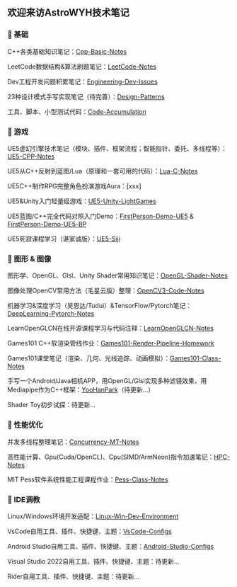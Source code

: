 ## 欢迎来访AstroWYH技术笔记

### 🌱 基础

C++各类基础知识笔记：[Cpp-Basic-Notes](https://github.com/AstroWYH/Cpp-Basic-Notes)

LeetCode数据结构&算法刷题笔记：[LeetCode-Notes](https://github.com/AstroWYH/LeetCode-Notes)

Dev工程开发问题积累笔记：[Engineering-Dev-Issues](https://github.com/AstroWYH/Engineering-Dev-Issues)

23种设计模式手写实现笔记（待完善）：[Design-Patterns](https://github.com/AstroWYH/Design-Patterns)

工具、脚本、小型测试代码：[Code-Accumulation](https://github.com/AstroWYH/Code-Accumulation)

### 🌱 游戏

UE5虚幻引擎技术笔记（模块、插件、框架流程；智能指针、委托、多线程等）：[UE5-CPP-Notes](https://github.com/AstroWYH/UE5-CPP-Notes/tree/main)

UE5从C++反射到蓝图/Lua（原理和一套可用的代码）：[Lua-C-Notes](https://github.com/AstroWYH/Lua-C-Notes)

UE5C++制作RPG完整角色扮演游戏Aura：[xxx]

UE5&Unity入门轻量级游戏：[UE5-Unity-LightGames](https://github.com/AstroWYH/UE5-Unity-LightGames)

UE5蓝图/C++完全代码对照入门Demo：[FirstPerson-Demo-UE5](https://github.com/AstroWYH/FirstPerson-Demo-UE5) & [FirstPerson-Demo-UE5-BP ](https://github.com/AstroWYH/FirstPerson-Demo-UE5-BP)

UE5死寂课程学习（谌家诚版）：[UE5-Siji](https://svnbucket.com/detail/829902)

### 🌱 图形 & 图像

图形学、OpenGL、Glsl、Unity Shader常用知识笔记：[OpenGL-Shader-Notes](https://github.com/AstroWYH/OpenGL-Shader-Notes)

图像处理OpenCV常用方法（毛星云版）整理：[OpenCV3-Code-Notes](https://github.com/AstroWYH/OpenCV3-Code-Notes)

机器学习&深度学习（吴恩达/Tudui）&TensorFlow/Pytorch笔记：[DeepLearning-Pytorch-Notes](https://github.com/AstroWYH/DeepLearning-Pytorch-Notes)

LearnOpenGLCN在线开源课程学习与代码注释：[LearnOpenGLCN-Notes](https://github.com/AstroWYH/LearnOpenGLCN-Notes)

Games101 C++软渲染管线作业：[Games101-Render-Pipeline-Homework](https://github.com/AstroWYH/Games101-Render-Pipeline-Homework)

Games101课堂笔记（渲染、几何、光线追踪、动画模拟）：[Games101-Class-Notes](https://github.com/AstroWYH/Games101-Class-Notes)

手写一个Android/Java相机APP，用OpenGL/Glsl实现多种滤镜效果，用Mediapipe作为C++框架：[YooHanPark](https://github.com/AstroWYH/YooHanPark)（待更新...）

Shader Toy初步试探：待更新...

### 🌱 性能优化

并发多线程整理笔记：[Concurrency-MT-Notes](https://github.com/AstroWYH/Concurrency-MT-Notes)

高性能计算、Gpu(Cuda/OpenCL)、Cpu(SIMD/ArmNeon)指令加速笔记：[HPC-Notes](https://github.com/AstroWYH/HPC-Notes)

MIT Pess软件系统性能工程课程作业：[Pess-Class-Notes](https://github.com/AstroWYH/Pess-Class-Notes)

### 🌱 IDE调教

Linux/Windows环境开发适配：[Linux-Win-Dev-Environment](https://github.com/AstroWYH/Linux-Win-Dev-Environment)

VsCode自用工具、插件、快捷键、主题：[VsCode-Configs](https://github.com/AstroWYH/VsCode-Configs)

Android Studio自用工具、插件、快捷键、主题：[Android-Studio-Configs](https://github.com/AstroWYH/Android-Studio-Configs)

Visual Studio 2022自用工具、插件、快捷键、主题：待更新...

Rider自用工具、插件、快捷键、主题：待更新...

<!--
**AstroWYH/AstroWYH** is a ✨ _special_ ✨ repository because its `README.md` (this file) appears on your GitHub profile.

Here are some ideas to get you started:

- 🔭 I’m currently working on ...
- 🌱 I’m currently learning ...
- 👯 I’m looking to collaborate on ...
- 🤔 I’m looking for help with ...
- 💬 Ask me about ...
- 📫 How to reach me: ...
- 😄 Pronouns: ...
- ⚡ Fun fact: ...👋
-->

